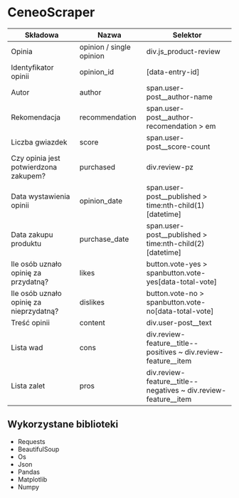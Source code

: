 # CeneoScraper

| **Składowa** | **Nazwa** | **Selektor** |
| --- | --- | --- |
| Opinia | opinion / single opinion | div.js\_product-review |
| Identyfikator opinii | opinion\_id | [data-entry-id] |
| Autor | author | span.user-post\_\_author-name |
| Rekomendacja | recommendation | span.user-post\_\_author-recomendation \> em |
| Liczba gwiazdek | score | span.user-post\_\_score-count |
| Czy opinia jest potwierdzona zakupem? | purchased | div.review-pz |
| Data wystawienia opinii | opinion\_date | span.user-post\_\_published \> time:nth-child(1)[datetime] |
| Data zakupu produktu | purchase\_date | span.user-post\_\_published \> time:nth-child(2)[datetime] |
| Ile osób uznało opinię za przydatną? | likes | button.vote-yes \> spanbutton.vote-yes[data-total-vote] |
| Ile osób uznało opinię za nieprzydatną? | dislikes | button.vote-no \> spanbutton.vote-no[data-total-vote] |
| Treść opinii | content | div.user-post\_\_text |
| Lista wad | cons | div.review-feature\_\_title--positives ~ div.review-feature\_\_item |
| Lista zalet | pros | div.review-feature\_\_title--negatives ~ div.review-feature\_\_item |

## Wykorzystane biblioteki
- Requests
- BeautifulSoup
- Os
- Json
- Pandas
- Matplotlib
- Numpy